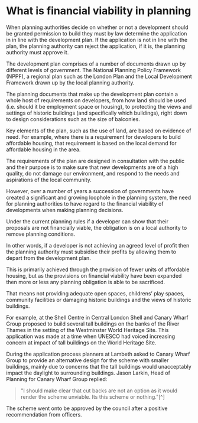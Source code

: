 # What is financial viability in planning

When planning authorities decide on whether or not a development should be granted permission to build they must by law determine the application in in line with the development plan. If the application is not in line with the plan, the planning authority can reject the application, if it is, the planning authority must approve it.  

The development plan comprises of a number of documents drawn up by different levels of government. The National Planning Policy Framework (NPPF), a regional plan such as the London Plan and the Local Development Framework drawn up by the local planning authority. 

The planning documents that make up the development plan contain a whole host of requirements on developers, from how land should be used (i.e. should it be employment space or housing), to protecting the views and settings of historic buildings (and specifically which buildings), right down to design considerations such as the size of balconies. 

Key elements of the plan, such as the use of land, are based on evidence of need. For example, where there is a requirement for developers to build affordable housing, that requirement is based on the local demand for affordable housing in the area. 

The requirements of the plan are designed in consultation with the public and their purpose is to make sure that new developments are of a high quality, do not damage our environment, and respond to the needs and aspirations of the local community.

However, over a number of years a succession of governments have created a significant and growing loophole in the planning system, the need for planning authorities to have regard to the financial viability of developments when making planning decisions.

Under the current planning rules if a developer can show that their proposals are not financially viable, the obligation is on a local authority to remove planning conditions.

In other words, if a developer is not achieving an agreed level of profit then the planning authority must subsidise their profits by allowing them to depart from the development plan.

This is primarily achieved through the provision of fewer units of affordable housing, but as the provisions on financial viability have been expanded then more or less any planning obligation is able to be sacrificed. 

That means not providing adequate open spaces, childrens’ play spaces, community facilities or damaging historic buildings and the views of historic buildings.

For example, at the Shell Centre in Central London Shell and Canary Wharf Group proposed to build several tall buildings on the banks of the River Thames in the setting of the Westminster World Heritage Site. This application was made at a time when UNESCO had voiced increasing concern at impact of tall buildings on the World Heritage Site. 

During the application process planners at Lambeth asked to Canary Wharf Group to provide an alternative design for the scheme with smaller buildings, mainly due to concerns that the tall buildings would unacceptably impact the daylight to surrounding buildings. Jason Larkin, Head of Planning for Canary Wharf Group replied: 

> "I should make clear that cut backs are not an option as it would render the scheme unviable. Its this scheme or nothing."[^] 


The scheme went onto be approved by the council after a positive recommendation from officers. 